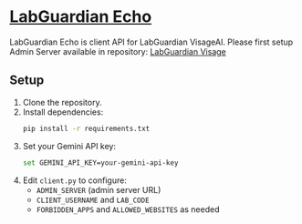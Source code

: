 # [LabGuardian Echo](https://github.com/ShadowSKD/labguardian-echo)
 LabGuardian Echo is client API for LabGuardian VisageAI.
 Please first setup Admin Server available in repository: [LabGuardian Visage](https://github.com/ShadowSKD/labguardian-visage-ai)

## Setup

1. Clone the repository.
2. Install dependencies:
    ```sh
    pip install -r requirements.txt
    ```
3. Set your Gemini API key:
    ```sh
    set GEMINI_API_KEY=your-gemini-api-key
    ```
4. Edit `client.py` to configure:
    - `ADMIN_SERVER` (admin server URL)
    - `CLIENT_USERNAME` and `LAB_CODE`
    - `FORBIDDEN_APPS` and `ALLOWED_WEBSITES` as needed
